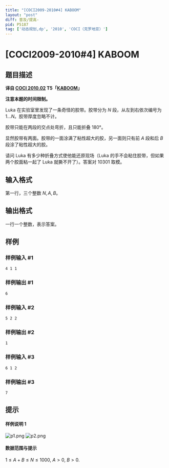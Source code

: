 ```yaml
---
title: "[COCI2009-2010#4] KABOOM"
layout: "post"
diff: 普及/提高-
pid: P5187
tag: ['动态规划,dp', '2010', 'COCI（克罗地亚）']
---
```

# [COCI2009-2010#4] KABOOM
## 题目描述

 **译自 [COCI 2010.02](http://hsin.hr/coci/archive/2009_2010/) T5「[KABOOM](http://hsin.hr/coci/archive/2009_2010/contest4_tasks.pdf)」**
 
**注意本题的时间限制。**

Luka 在实验室里发现了一条奇怪的胶带。胶带分为 $N$ 段，从左到右依次编号为 $1\ldots N$。胶带厚度忽略不计。

胶带只能在两段的交点处弯折，且只能折叠 180°。

显然胶带有两面。胶带的一面涂满了粘性超大的胶，另一面则只有前 $A$ 段和后 $B$ 段涂了粘性超大的胶。

请问 Luka 有多少种折叠方式使他能还原现场（Luka 的手不会粘住胶带，但如果两个胶面粘一起了 Luka 就撕不开了）。答案对 $10301$ 取模。

## 输入格式

第一行，三个整数 $N,A,B$。  

## 输出格式

一行一个整数，表示答案。
## 样例

### 样例输入 #1
```
4 1 1
```
### 样例输出 #1
```
6
```
### 样例输入 #2
```
5 2 2
```
### 样例输出 #2
```
1
```
### 样例输入 #3
```
6 1 2
```
### 样例输出 #3
```
7
```
## 提示

#### 样例说明 1

![p1.png](https://i.loli.net/2018/12/30/5c28c761ee3a3.png)
![p2.png](https://i.loli.net/2018/12/30/5c28c761e48c0.png)

#### 数据范围与提示

$1\le A+B\le N\le 1000,$ $A>0,$ $B>0$.
